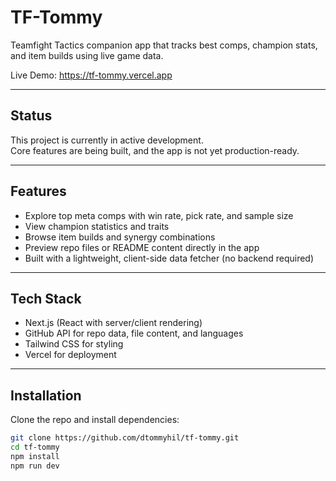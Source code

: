 # TF-Tommy

Teamfight Tactics companion app that tracks best comps, champion stats, and item builds using live game data.

Live Demo: https://tf-tommy.vercel.app

---

## Status

This project is currently in active development.  
Core features are being built, and the app is not yet production-ready.  

---

## Features

- Explore top meta comps with win rate, pick rate, and sample size  
- View champion statistics and traits  
- Browse item builds and synergy combinations  
- Preview repo files or README content directly in the app  
- Built with a lightweight, client-side data fetcher (no backend required)  

---

## Tech Stack

- Next.js (React with server/client rendering)  
- GitHub API for repo data, file content, and languages  
- Tailwind CSS for styling  
- Vercel for deployment  

---

## Installation

Clone the repo and install dependencies:

```bash
git clone https://github.com/dtommyhil/tf-tommy.git
cd tf-tommy
npm install
npm run dev
